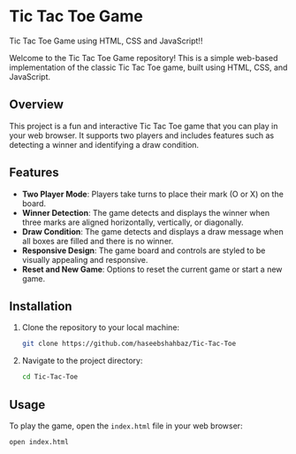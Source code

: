 # Tic Tac Toe Game
Tic Tac Toe Game using HTML, CSS and JavaScript!!

Welcome to the Tic Tac Toe Game repository! This is a simple web-based implementation of the classic Tic Tac Toe game, built using HTML, CSS, and JavaScript.


## Overview

This project is a fun and interactive Tic Tac Toe game that you can play in your web browser. It supports two players and includes features such as detecting a winner and identifying a draw condition.

## Features

- **Two Player Mode**: Players take turns to place their mark (O or X) on the board.
- **Winner Detection**: The game detects and displays the winner when three marks are aligned horizontally, vertically, or diagonally.
- **Draw Condition**: The game detects and displays a draw message when all boxes are filled and there is no winner.
- **Responsive Design**: The game board and controls are styled to be visually appealing and responsive.
- **Reset and New Game**: Options to reset the current game or start a new game.

## Installation

1. Clone the repository to your local machine:

    ```bash
    git clone https://github.com/haseebshahbaz/Tic-Tac-Toe
    ```

2. Navigate to the project directory:

    ```bash
    cd Tic-Tac-Toe
    ```

## Usage

To play the game, open the `index.html` file in your web browser:

```bash
open index.html

